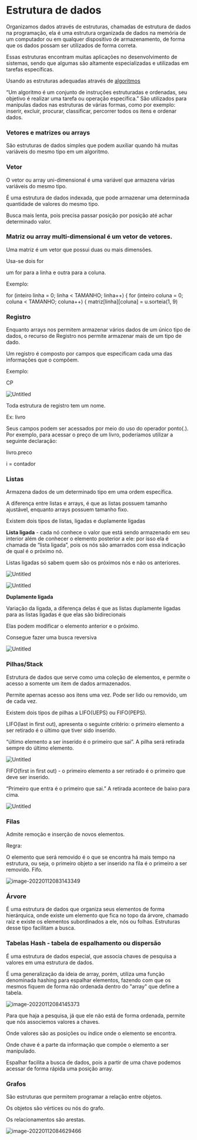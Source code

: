 # Estrutura de dados

Organizamos dados através de estruturas, chamadas de estrutura de dados na programação, ela é uma estrutura organizada de dados na memória de um computador ou em qualquer dispositivo de armazenamento, de forma que os dados possam ser utilizados de forma correta.

Essas estruturas encontram muitas aplicações no desenvolvimento de sistemas, sendo que algumas são altamente especializadas e utilizadas em tarefas específicas.

Usando as estruturas adequadas através de [algoritmos](https://www.notion.so/Algoritmos-e-Pseudoc-digos-0f0a2852f4ab4c43b995197483694719) 

“Um algoritmo é um conjunto de instruções estruturadas e ordenadas, seu objetivo é realizar uma tarefa ou operação específica.” São utilizados para manipulas dados nas estruturas de várias formas, como por exemplo: inserir, excluir, procurar, classificar, percorrer todos os itens e ordenar dados.

### Vetores e matrizes ou arrays

São estruturas de dados simples que podem auxiliar quando há muitas variáveis do mesmo tipo em um  algoritmo.

### Vetor

O vetor ou array uni-dimensional é uma variável que armazena várias variáveis do mesmo tipo.

É uma estrutura de dados indexada, que pode armazenar uma determinada quantidade de valores do mesmo tipo.

Busca mais lenta, pois precisa passar posição por posição até achar determinado valor.

### Matriz ou array multi-dimensional é um vetor de vetores.

Uma matriz é um vetor que possui duas ou mais dimensões. 

Usa-se dois for

um for para a linha e outra para a coluna.

Exemplo:

for (inteiro linha = 0; linha < TAMANHO; linha++)
{
for (inteiro coluna = 0; coluna < TAMANHO; coluna++)
{
matriz[linha][coluna] = u.sorteia(1, 9) 

### Registro

Enquanto arrays nos permitem armazenar vários dados de um único tipo de dados, o recurso de Registro nos permite armazenar mais de um tipo de dado.

Um registro é composto por campos que especificam cada uma das informações que o compõem.

Exemplo:

CP

![Untitled](Estrutura%20de%20dados%20267743d6a22b4d10b2836463869f66cd/Untitled.png)

Toda estrutura de registro tem um nome.

Ex: livro

Seus campos podem ser acessados por meio do uso do operador ponto(.). Por exemplo, para acessar o preço de um livro, poderíamos utilizar a seguinte declaração:

livro.preco

i = contador

### Listas

Armazena dados de um determinado tipo em uma ordem específica.

A diferença entre listas e arrays, é que as listas possuem tamanho ajustável, enquanto arrays possuem tamanho fixo.

Existem dois tipos de listas, ligadas e duplamente ligadas

**Lista ligada** - cada nó conhece o valor que está sendo armazenado em seu interior além de conhecer o elemento posterior a ele: por isso ela é chamada de “lista ligada”, pois os nós são amarrados com essa indicação de qual é o próximo nó.

Listas ligadas só sabem quem são os próximos nós e não os anteriores.

![Untitled](Estrutura%20de%20dados%20267743d6a22b4d10b2836463869f66cd/Untitled%201.png)

![Untitled](Estrutura%20de%20dados%20267743d6a22b4d10b2836463869f66cd/Untitled%202.png)

**Duplamente ligada** 

Variação da ligada, a diferença delas é que as listas duplamente ligadas para as listas ligadas é que elas são bidirecionais

Elas podem modificar o elemento anterior e o próximo.

Consegue fazer uma busca reversiva

![Untitled](Estrutura%20de%20dados%20267743d6a22b4d10b2836463869f66cd/Untitled%203.png)

### Pilhas/Stack

Estrutura de dados que serve como uma coleção de elementos, e permite o acesso a somente um item de dados armazenados.

Permite apernas acesso aos itens uma vez. Pode ser lido ou removido, um de cada vez.

Existem dois tipos de pilhas a LIFO(UEPS) ou FIFO(PEPS).

LIFO(last in first out), apresenta o seguinte critério: o primeiro elemento a ser retirado é o último que tiver sido inserido.

“último elemento a ser inserido é o primeiro que sai”. A pilha será retirada sempre do último elemento.

![Untitled](Estrutura%20de%20dados%20267743d6a22b4d10b2836463869f66cd/Untitled%204.png)

FIFO(first in first out) - o primeiro elemento a ser retirado é o primeiro que deve ser inserido.

“Primeiro que entra é o primeiro que sai.” A retirada acontece de baixo para cima. 

![Untitled](Estrutura%20de%20dados%20267743d6a22b4d10b2836463869f66cd/Untitled%205.png)

### Filas

Admite remoção e inserção de novos elementos.

Regra:

O elemento que será removido é o que se encontra há mais tempo na estrutura, ou seja, o primeiro objeto a ser inserido na fila é o primeiro a ser removido. Fifo. 

![image-20220112083143349](C:\Users\hejoc\AppData\Roaming\Typora\typora-user-images\image-20220112083143349.png)



### Árvore

É uma estrutura de dados que organiza seus elementos de forma hierárquica, onde existe um elemento que fica no topo da árvore, chamado raiz e existe os elementos subordinados a ele, nós ou folhas. Estruturas desse tipo facilitam a busca. 



### Tabelas Hash - tabela de espalhamento ou dispersão

É uma estrutura de dados especial, que associa chaves de pesquisa a valores em uma estrutura de dados.

É uma generalização da ideia de array, porém, utiliza uma função denominada hashing para espalhar elementos, fazendo com que os mesmos fiquem de forma não ordenada dentro do "array" que define a tabela.

![image-20220112084145373](C:\Users\hejoc\AppData\Roaming\Typora\typora-user-images\image-20220112084145373.png)

Para que haja a pesquisa, já que ele não está de forma ordenada, permite que nós associemos valores a chaves.

Onde valores são as posições ou índice onde o elemento se encontra.

Onde chave é a parte da informação que compõe o elemento a ser manipulado.

Espalhar facilita a busca de dados, pois a partir de uma chave podemos acessar de forma rápida uma posição array.

### Grafos

São estruturas que permitem programar a relação entre objetos.

Os objetos são vértices ou nós do grafo.

Os relacionamentos são arestas.

![image-20220112084629466](C:\Users\hejoc\AppData\Roaming\Typora\typora-user-images\image-20220112084629466.png)

